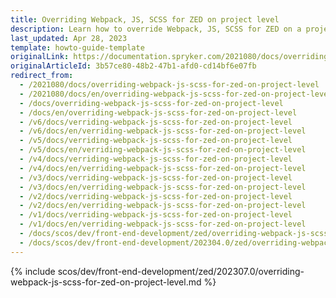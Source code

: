```yaml
---
title: Overriding Webpack, JS, SCSS for ZED on project level
description: Learn how to override Webpack, JS, SCSS for ZED on a project level
last_updated: Apr 28, 2023
template: howto-guide-template
originalLink: https://documentation.spryker.com/2021080/docs/overriding-webpack-js-scss-for-zed-on-project-level
originalArticleId: 3b57ce80-48b2-47b1-afd0-cd14bf6e07fb
redirect_from:
  - /2021080/docs/overriding-webpack-js-scss-for-zed-on-project-level
  - /2021080/docs/en/overriding-webpack-js-scss-for-zed-on-project-level
  - /docs/overriding-webpack-js-scss-for-zed-on-project-level
  - /docs/en/overriding-webpack-js-scss-for-zed-on-project-level
  - /v6/docs/verriding-webpack-js-scss-for-zed-on-project-level
  - /v6/docs/en/verriding-webpack-js-scss-for-zed-on-project-level
  - /v5/docs/verriding-webpack-js-scss-for-zed-on-project-level
  - /v5/docs/en/verriding-webpack-js-scss-for-zed-on-project-level
  - /v4/docs/verriding-webpack-js-scss-for-zed-on-project-level
  - /v4/docs/en/verriding-webpack-js-scss-for-zed-on-project-level
  - /v3/docs/verriding-webpack-js-scss-for-zed-on-project-level
  - /v3/docs/en/verriding-webpack-js-scss-for-zed-on-project-level
  - /v2/docs/verriding-webpack-js-scss-for-zed-on-project-level
  - /v2/docs/en/verriding-webpack-js-scss-for-zed-on-project-level
  - /v1/docs/verriding-webpack-js-scss-for-zed-on-project-level
  - /v1/docs/en/verriding-webpack-js-scss-for-zed-on-project-level
  - /docs/scos/dev/front-end-development/zed/overriding-webpack-js-scss-for-zed-on-project-level.html
  - /docs/scos/dev/front-end-development/202304.0/zed/overriding-webpack-js-scss-for-zed-on-project-level.html
---
```


{% include scos/dev/front-end-development/zed/202307.0/overriding-webpack-js-scss-for-zed-on-project-level.md %} <!-- To edit, see /_includes/scos/dev/front-end-development/zed/202307.0/overriding-webpack-js-scss-for-zed-on-project-level.md -->
